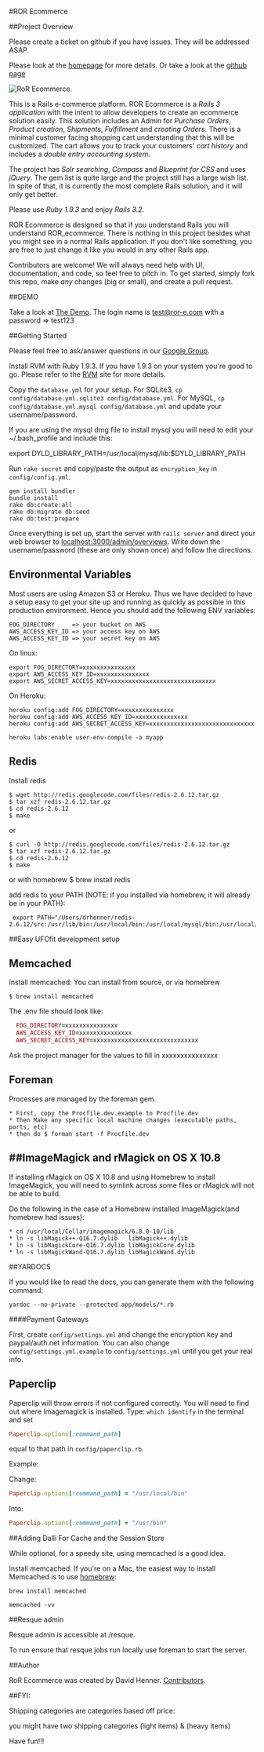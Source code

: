#ROR Ecommerce

##Project Overview

Please create a ticket on github if you have issues.
They will be addressed ASAP.

Please look at the [homepage](http://www.ror-e.com) for more details.  Or take a look at the [github page](http://drhenner.github.com/ror_ecommerce/index.html)

![RoR Ecommerce](http://ror-e.com/images/logo.png "ROR Ecommerce").

This is a Rails e-commerce platform.
ROR Ecommerce is a *Rails 3 application* with the intent to allow developers to create an ecommerce solution easily.
This solution includes an Admin for *Purchase Orders*, *Product creation*, *Shipments*, *Fulfillment* and *creating Orders*.
There is a minimal customer facing shopping cart understanding that this will be customized.
The cart allows you to track your customers' *cart history* and includes a *double entry accounting system*.

The project has *Solr searching*, *Compass* and *Blueprint for CSS* and uses *jQuery*.
The gem list is quite large and the project still has a large wish list.
In spite of that, it is currently the most complete Rails solution, and it will only get better.

Please use *Ruby 1.9.3* and enjoy *Rails 3.2*.

ROR Ecommerce is designed so that if you understand Rails you will understand ROR_ecommerce.
There is nothing in this project besides what you might see in a normal Rails application.
If you don't like something, you are free to just change it like you would in any other Rails app.

Contributors are welcome!
We will always need help with UI, documentation, and code, so feel free to pitch in.
To get started, simply fork this repo, make *any* changes (big or small), and create a pull request.

##DEMO

Take a look at [The Demo](https://ror-e.herokuapp.com).
The login name is test@ror-e.com with a password => test123

##Getting Started

Please feel free to ask/answer questions in our [Google Group](http://groups.google.com/group/ror_ecommerce).

Install RVM with Ruby 1.9.3.
If you have 1.9.3 on your system you're good to go.
Please refer to the [RVM](http://beginrescueend.com/rvm/basics/) site for more details.

Copy the `database.yml` for your setup.
For SQLite3, `cp config/database.yml.sqlite3 config/database.yml`.
For MySQL, `cp config/database.yml.mysql config/database.yml` and update your username/password.

If you are using the mysql dmg file to install mysql you will need to edit your ~/.bash_profile and include this:

  export DYLD_LIBRARY_PATH=/usr/local/mysql/lib:$DYLD_LIBRARY_PATH

Run `rake secret` and copy/paste the output as `encryption_key` in `config/config.yml`.

    gem install bundler
    bundle install
    rake db:create:all
    rake db:migrate db:seed
    rake db:test:prepare

Once everything is set up, start the server with `rails server` and direct your web browser to [localhost:3000/admin/overviews](http://localhost:3000/admin/overviews).
Write down the username/password (these are only shown once) and follow the directions.

## Environmental Variables

Most users are using Amazon S3 or Heroku.
Thus we have decided to have a setup easy to get your site up and running as quickly as possible
in this production environment.  Hence you should add the following ENV variables:

    FOG_DIRECTORY     => your bucket on AWS
    AWS_ACCESS_KEY_ID => your access key on AWS
    AWS_ACCESS_KEY_ID => your secret key on AWS

On linux:

    export FOG_DIRECTORY=xxxxxxxxxxxxxxx
    export AWS_ACCESS_KEY_ID=xxxxxxxxxxxxxxx
    export AWS_SECRET_ACCESS_KEY=xxxxxxxxxxxxxxxxxxxxxxxxxxxxxx

On Heroku:

    heroku config:add FOG_DIRECTORY=xxxxxxxxxxxxxxx
    heroku config:add AWS_ACCESS_KEY_ID=xxxxxxxxxxxxxxx
    heroku config:add AWS_SECRET_ACCESS_KEY=xxxxxxxxxxxxxxxxxxxxxxxxxxxxxx

    heroku labs:enable user-env-compile -a myapp

## Redis

Install redis

    $ wget http://redis.googlecode.com/files/redis-2.6.12.tar.gz
    $ tar xzf redis-2.6.12.tar.gz
    $ cd redis-2.6.12
    $ make

or

    $ curl -O http://redis.googlecode.com/files/redis-2.6.12.tar.gz
    $ tar xzf redis-2.6.12.tar.gz
    $ cd redis-2.6.12
    $ make

or with homebrew
    $ brew install redis

add redis to your PATH (NOTE: if you installed via homebrew, it will already be in your PATH):

     export PATH="/Users/drhenner/redis-2.6.12/src:/usr/lib/bin:/usr/local/bin:/usr/local/mysql/bin:/usr/local/git/bin:/usr/local/heroku/bin:$PATH"

##Easy UFCfit development setup

## Memcached

Install memcached: You can install from source, or via homebrew

    $ brew install memcached

The .env file should look like:

```ruby
  FOG_DIRECTORY=xxxxxxxxxxxxxxx
  AWS_ACCESS_KEY_ID=xxxxxxxxxxxxxxx
  AWS_SECRET_ACCESS_KEY=xxxxxxxxxxxxxxxxxxxxxxxxxxxxxx
```

Ask the project manager for the values to fill in xxxxxxxxxxxxxxx

## Foreman
Processes are managed by the foreman gem.

    * First, copy the Procfile.dev.example to Procfile.dev
    * Then Make any specific local machine changes (executable paths, ports, etc) 
    * then do $ forman start -f Procfile.dev


##ImageMagick and rMagick on OS X 10.8
------------------------------------

If installing rMagick on OS X 10.8 and using Homebrew to install ImageMagick, you will need to symlink across some files or rMagick will not be able to build.

Do the following in the case of a Homebrew installed ImageMagick(and homebrew had issues):

    * cd /usr/local/Cellar/imagemagick/6.8.0-10/lib
    * ln -s libMagick++-Q16.7.dylib   libMagick++.dylib
    * ln -s libMagickCore-Q16.7.dylib libMagickCore.dylib
    * ln -s libMagickWand-Q16.7.dylib libMagickWand.dylib

##YARDOCS

If you would like to read the docs, you can generate them with the following command:

    yardoc --no-private --protected app/models/*.rb

####Payment Gateways

First, create `config/settings.yml` and change the encryption key and paypal/auth.net information.
You can also change `config/settings.yml.example` to `config/settings.yml` until you get your real info.

## Paperclip

Paperclip will throw errors if not configured correctly.
You will need to find out where Imagemagick is installed.
Type: `which identify` in the terminal and set

```ruby
Paperclip.options[:command_path]
```

equal to that path in `config/paperclip.rb`.

Example:

Change:

```ruby
Paperclip.options[:command_path] = "/usr/local/bin"
```

Into:

```ruby
Paperclip.options[:command_path] = "/usr/bin"
```

##Adding Dalli For Cache and the Session Store

While optional, for a speedy site, using memcached is a good idea.

Install memcached.
If you're on a Mac, the easiest way to install Memcached is to use [homebrew](http://mxcl.github.com/homebrew/):

    brew install memcached

    memcached -vv


##Resque admin

Resque admin is accessible at /resque.

To run ensure that resque jobs run locally use foreman to start the
server.

##Author

RoR Ecommerce was created by David Henner. [Contributors](https://github.com/drhenner/ror_ecommerce/blob/master/Contributors.md).

##FYI:

Shipping categories are categories based off price:

you might have two shipping categories (light items) & (heavy items)

Have fun!!!
